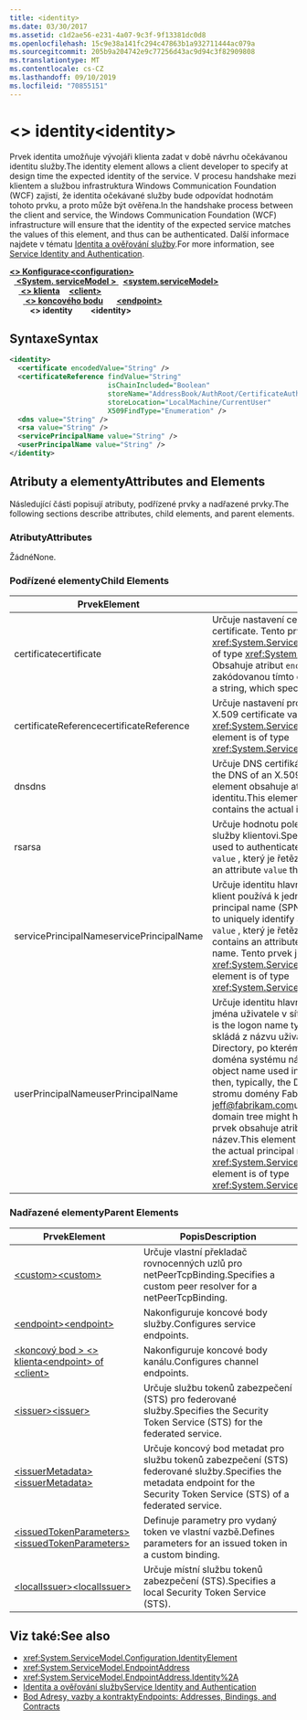 ```yaml
---
title: <identity>
ms.date: 03/30/2017
ms.assetid: c1d2ae56-e231-4a07-9c3f-9f13381dc0d8
ms.openlocfilehash: 15c9e38a141fc294c47863b1a932711444ac079a
ms.sourcegitcommit: 205b9a204742e9c77256d43ac9d94c3f82909808
ms.translationtype: MT
ms.contentlocale: cs-CZ
ms.lasthandoff: 09/10/2019
ms.locfileid: "70855151"
---
```

# <a name="identity"></a><span data-ttu-id="e68af-101">\<> identity</span><span class="sxs-lookup"><span data-stu-id="e68af-101">\<identity></span></span>
<span data-ttu-id="e68af-102">Prvek identita umožňuje vývojáři klienta zadat v době návrhu očekávanou identitu služby.</span><span class="sxs-lookup"><span data-stu-id="e68af-102">The identity element allows a client developer to specify at design time the expected identity of the service.</span></span> <span data-ttu-id="e68af-103">V procesu handshake mezi klientem a službou infrastruktura Windows Communication Foundation (WCF) zajistí, že identita očekávané služby bude odpovídat hodnotám tohoto prvku, a proto může být ověřena.</span><span class="sxs-lookup"><span data-stu-id="e68af-103">In the handshake process between the client and service, the Windows Communication Foundation (WCF) infrastructure will ensure that the identity of the expected service matches the values of this element, and thus can be authenticated.</span></span> <span data-ttu-id="e68af-104">Další informace najdete v tématu [Identita a ověřování služby](../../../wcf/feature-details/service-identity-and-authentication.md).</span><span class="sxs-lookup"><span data-stu-id="e68af-104">For more information, see [Service Identity and Authentication](../../../wcf/feature-details/service-identity-and-authentication.md).</span></span>  
  
<span data-ttu-id="e68af-105">[ **\<> Konfigurace**](../configuration-element.md)</span><span class="sxs-lookup"><span data-stu-id="e68af-105">[**\<configuration>**](../configuration-element.md)</span></span>\
<span data-ttu-id="e68af-106">&nbsp;&nbsp;[ **\<System. serviceModel >** ](system-servicemodel.md)</span><span class="sxs-lookup"><span data-stu-id="e68af-106">&nbsp;&nbsp;[**\<system.serviceModel>**](system-servicemodel.md)</span></span>\
<span data-ttu-id="e68af-107">&nbsp;&nbsp;&nbsp;&nbsp;[ **\<> klienta**](client.md)</span><span class="sxs-lookup"><span data-stu-id="e68af-107">&nbsp;&nbsp;&nbsp;&nbsp;[**\<client>**](client.md)</span></span>\
<span data-ttu-id="e68af-108">&nbsp;&nbsp;&nbsp;&nbsp;&nbsp;&nbsp;[ **\<> koncového bodu**](endpoint-of-client.md)</span><span class="sxs-lookup"><span data-stu-id="e68af-108">&nbsp;&nbsp;&nbsp;&nbsp;&nbsp;&nbsp;[**\<endpoint>**](endpoint-of-client.md)</span></span>\
<span data-ttu-id="e68af-109">&nbsp;&nbsp;&nbsp;&nbsp;&nbsp;&nbsp;&nbsp;&nbsp; **\<> identity**</span><span class="sxs-lookup"><span data-stu-id="e68af-109">&nbsp;&nbsp;&nbsp;&nbsp;&nbsp;&nbsp;&nbsp;&nbsp;**\<identity>**</span></span>  
  
## <a name="syntax"></a><span data-ttu-id="e68af-110">Syntaxe</span><span class="sxs-lookup"><span data-stu-id="e68af-110">Syntax</span></span>  
  
```xml  
<identity>
  <certificate encodedValue="String" />
  <certificateReference findValue="String"
                        isChainIncluded="Boolean"
                        storeName="AddressBook/AuthRoot/CertificateAuthority/Disallowed/My/Root/TrustedPeople/TrustedPublisher"
                        storeLocation="LocalMachine/CurrentUser"
                        X509FindType="Enumeration" />
  <dns value="String" />
  <rsa value="String" />
  <servicePrincipalName value="String" />
  <userPrincipalName value="String" />
</identity>
```  
  
## <a name="attributes-and-elements"></a><span data-ttu-id="e68af-111">Atributy a elementy</span><span class="sxs-lookup"><span data-stu-id="e68af-111">Attributes and Elements</span></span>  
 <span data-ttu-id="e68af-112">Následující části popisují atributy, podřízené prvky a nadřazené prvky.</span><span class="sxs-lookup"><span data-stu-id="e68af-112">The following sections describe attributes, child elements, and parent elements.</span></span>  
  
### <a name="attributes"></a><span data-ttu-id="e68af-113">Atributy</span><span class="sxs-lookup"><span data-stu-id="e68af-113">Attributes</span></span>  
 <span data-ttu-id="e68af-114">Žádné</span><span class="sxs-lookup"><span data-stu-id="e68af-114">None.</span></span>  
  
### <a name="child-elements"></a><span data-ttu-id="e68af-115">Podřízené elementy</span><span class="sxs-lookup"><span data-stu-id="e68af-115">Child Elements</span></span>  
  
|<span data-ttu-id="e68af-116">Prvek</span><span class="sxs-lookup"><span data-stu-id="e68af-116">Element</span></span>|<span data-ttu-id="e68af-117">Popis</span><span class="sxs-lookup"><span data-stu-id="e68af-117">Description</span></span>|  
|-------------|-----------------|  
|<span data-ttu-id="e68af-118">certificate</span><span class="sxs-lookup"><span data-stu-id="e68af-118">certificate</span></span>|<span data-ttu-id="e68af-119">Určuje nastavení certifikátu X. 509.</span><span class="sxs-lookup"><span data-stu-id="e68af-119">Specifies settings of an X.509 certificate.</span></span> <span data-ttu-id="e68af-120">Tento prvek je typu <xref:System.ServiceModel.Configuration.CertificateElement>.</span><span class="sxs-lookup"><span data-stu-id="e68af-120">This element is of type <xref:System.ServiceModel.Configuration.CertificateElement>.</span></span> <span data-ttu-id="e68af-121">Obsahuje atribut `encodedValue` , který je řetězec, který určuje hodnotu zakódovanou tímto certifikátem.</span><span class="sxs-lookup"><span data-stu-id="e68af-121">It contains an attribute `encodedValue` that is a string, which specifies the value encoded by this certificate.</span></span>|  
|<span data-ttu-id="e68af-122">certificateReference</span><span class="sxs-lookup"><span data-stu-id="e68af-122">certificateReference</span></span>|<span data-ttu-id="e68af-123">Určuje nastavení pro ověřování certifikátu X. 509.</span><span class="sxs-lookup"><span data-stu-id="e68af-123">Specifies settings for X.509 certificate validation.</span></span> <span data-ttu-id="e68af-124">Tento prvek je typu <xref:System.ServiceModel.Configuration.CertificateReferenceElement>.</span><span class="sxs-lookup"><span data-stu-id="e68af-124">This element is of type <xref:System.ServiceModel.Configuration.CertificateReferenceElement>.</span></span>|  
|<span data-ttu-id="e68af-125">dns</span><span class="sxs-lookup"><span data-stu-id="e68af-125">dns</span></span>|<span data-ttu-id="e68af-126">Určuje DNS certifikátu X. 509, který se používá k ověření služby.</span><span class="sxs-lookup"><span data-stu-id="e68af-126">Specifies the DNS of an X.509 certificate used to authenticate a service.</span></span> <span data-ttu-id="e68af-127">Tento element obsahuje atribut `value` , který je řetězec, a obsahuje skutečnou identitu.</span><span class="sxs-lookup"><span data-stu-id="e68af-127">This element contains an attribute `value` that is a string, and contains the actual identity.</span></span>|  
|<span data-ttu-id="e68af-128">rsa</span><span class="sxs-lookup"><span data-stu-id="e68af-128">rsa</span></span>|<span data-ttu-id="e68af-129">Určuje hodnotu pole RSA certifikátu X. 509, která se používá k ověření služby klientovi.</span><span class="sxs-lookup"><span data-stu-id="e68af-129">Specifies the value of the RSA field of an X.509 certificate used to authenticate a service to a client.</span></span> <span data-ttu-id="e68af-130">Tento element obsahuje atribut `value` , který je řetězec, a obsahuje skutečnou identitu.</span><span class="sxs-lookup"><span data-stu-id="e68af-130">This element contains an attribute `value` that is a string, and contains the actual identity</span></span>|  
|<span data-ttu-id="e68af-131">servicePrincipalName</span><span class="sxs-lookup"><span data-stu-id="e68af-131">servicePrincipalName</span></span>|<span data-ttu-id="e68af-132">Určuje identitu hlavního názvu serveru (SPN), což je hlavní název, který klient používá k jednoznačné identifikaci instance služby.</span><span class="sxs-lookup"><span data-stu-id="e68af-132">Specifies a server principal name (SPN) identity, which is the principal name used by a client to uniquely identify an instance of a service.</span></span> <span data-ttu-id="e68af-133">Tento prvek obsahuje atribut `value` , který je řetězec, a obsahuje skutečný hlavní název.</span><span class="sxs-lookup"><span data-stu-id="e68af-133">This element contains an attribute `value` that is a string, and contains the actual principal name.</span></span> <span data-ttu-id="e68af-134">Tento prvek je typu <xref:System.ServiceModel.Configuration.ServicePrincipalNameElement>.</span><span class="sxs-lookup"><span data-stu-id="e68af-134">This element is of type <xref:System.ServiceModel.Configuration.ServicePrincipalNameElement>.</span></span>|  
|<span data-ttu-id="e68af-135">userPrincipalName</span><span class="sxs-lookup"><span data-stu-id="e68af-135">userPrincipalName</span></span>|<span data-ttu-id="e68af-136">Určuje identitu hlavního názvu uživatele (UPN), což je typ přihlašovacího jména uživatele v síti.</span><span class="sxs-lookup"><span data-stu-id="e68af-136">Specifies a user principal name (UPN) identity, which is the logon name type of a user on a network.</span></span> <span data-ttu-id="e68af-137">Hlavní název uživatele se skládá z názvu uživatelského objektu používaného ve službě Active Directory, po kterém následuje symbol (\@) a pak obvykle nadřazená doména systému názvů domén.</span><span class="sxs-lookup"><span data-stu-id="e68af-137">The user principal name consists of the user object name used in Active Directory, followed by the at symbol (\@) and then, typically, the Domain Name System parent domain.</span></span> <span data-ttu-id="e68af-138">Například Jan ve stromu domény Fabrikam.com může mít hlavní název [jeff@fabrikam.com](mailto:jeffsmith@fabrikam.com)uživatele (UPN).</span><span class="sxs-lookup"><span data-stu-id="e68af-138">For example, Jeff in the Fabrikam.com domain tree might have the user principal name [jeff@fabrikam.com](mailto:jeffsmith@fabrikam.com).</span></span>  <span data-ttu-id="e68af-139">Tento prvek obsahuje atribut `value` , který je řetězec, a obsahuje skutečný hlavní název.</span><span class="sxs-lookup"><span data-stu-id="e68af-139">This element contains an attribute `value` that is a string, and contains the actual principal name.</span></span> <span data-ttu-id="e68af-140">Tento prvek je typu <xref:System.ServiceModel.Configuration.UserPrincipalNameElement>.</span><span class="sxs-lookup"><span data-stu-id="e68af-140">This element is of type <xref:System.ServiceModel.Configuration.UserPrincipalNameElement>.</span></span>|  
  
### <a name="parent-elements"></a><span data-ttu-id="e68af-141">Nadřazené elementy</span><span class="sxs-lookup"><span data-stu-id="e68af-141">Parent Elements</span></span>  
  
|<span data-ttu-id="e68af-142">Prvek</span><span class="sxs-lookup"><span data-stu-id="e68af-142">Element</span></span>|<span data-ttu-id="e68af-143">Popis</span><span class="sxs-lookup"><span data-stu-id="e68af-143">Description</span></span>|  
|-------------|-----------------|  
|[<span data-ttu-id="e68af-144">\<custom></span><span class="sxs-lookup"><span data-stu-id="e68af-144">\<custom></span></span>](custom.md)|<span data-ttu-id="e68af-145">Určuje vlastní překladač rovnocenných uzlů pro netPeerTcpBinding.</span><span class="sxs-lookup"><span data-stu-id="e68af-145">Specifies a custom peer resolver for a netPeerTcpBinding.</span></span>|  
|[<span data-ttu-id="e68af-146">\<endpoint></span><span class="sxs-lookup"><span data-stu-id="e68af-146">\<endpoint></span></span>](endpoint-element.md)|<span data-ttu-id="e68af-147">Nakonfiguruje koncové body služby.</span><span class="sxs-lookup"><span data-stu-id="e68af-147">Configures service endpoints.</span></span>|  
|[<span data-ttu-id="e68af-148">\<koncový bod > \<> klienta</span><span class="sxs-lookup"><span data-stu-id="e68af-148">\<endpoint> of \<client></span></span>](endpoint-of-client.md)|<span data-ttu-id="e68af-149">Nakonfiguruje koncové body kanálu.</span><span class="sxs-lookup"><span data-stu-id="e68af-149">Configures channel endpoints.</span></span>|  
|[<span data-ttu-id="e68af-150">\<issuer></span><span class="sxs-lookup"><span data-stu-id="e68af-150">\<issuer></span></span>](issuer.md)|<span data-ttu-id="e68af-151">Určuje službu tokenů zabezpečení (STS) pro federované služby.</span><span class="sxs-lookup"><span data-stu-id="e68af-151">Specifies the Security Token Service (STS) for the federated service.</span></span>|  
|[<span data-ttu-id="e68af-152">\<issuerMetadata></span><span class="sxs-lookup"><span data-stu-id="e68af-152">\<issuerMetadata></span></span>](issuermetadata.md)|<span data-ttu-id="e68af-153">Určuje koncový bod metadat pro službu tokenů zabezpečení (STS) federované služby.</span><span class="sxs-lookup"><span data-stu-id="e68af-153">Specifies the metadata endpoint for the Security Token Service (STS) of a federated service.</span></span>|  
|[<span data-ttu-id="e68af-154">\<issuedTokenParameters></span><span class="sxs-lookup"><span data-stu-id="e68af-154">\<issuedTokenParameters></span></span>](issuedtokenparameters.md)|<span data-ttu-id="e68af-155">Definuje parametry pro vydaný token ve vlastní vazbě.</span><span class="sxs-lookup"><span data-stu-id="e68af-155">Defines parameters for an issued token in a custom binding.</span></span>|  
|[<span data-ttu-id="e68af-156">\<localIssuer></span><span class="sxs-lookup"><span data-stu-id="e68af-156">\<localIssuer></span></span>](localissuer.md)|<span data-ttu-id="e68af-157">Určuje místní službu tokenů zabezpečení (STS).</span><span class="sxs-lookup"><span data-stu-id="e68af-157">Specifies a local Security Token Service (STS).</span></span>|  
  
## <a name="see-also"></a><span data-ttu-id="e68af-158">Viz také:</span><span class="sxs-lookup"><span data-stu-id="e68af-158">See also</span></span>

- <xref:System.ServiceModel.Configuration.IdentityElement>
- <xref:System.ServiceModel.EndpointAddress>
- <xref:System.ServiceModel.EndpointAddress.Identity%2A>
- [<span data-ttu-id="e68af-159">Identita a ověřování služby</span><span class="sxs-lookup"><span data-stu-id="e68af-159">Service Identity and Authentication</span></span>](../../../wcf/feature-details/service-identity-and-authentication.md)
- [<span data-ttu-id="e68af-160">Bod Adresy, vazby a kontrakty</span><span class="sxs-lookup"><span data-stu-id="e68af-160">Endpoints: Addresses, Bindings, and Contracts</span></span>](../../../wcf/feature-details/endpoints-addresses-bindings-and-contracts.md)
